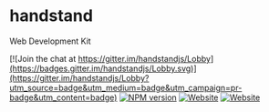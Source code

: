 # handstand

Web Development Kit

[![Join the chat at https://gitter.im/handstandjs/Lobby](https://badges.gitter.im/handstandjs/Lobby.svg)](https://gitter.im/handstandjs/Lobby?utm_source=badge&utm_medium=badge&utm_campaign=pr-badge&utm_content=badge) [![NPM version](http://img.shields.io/npm/v/handstand.svg)](https://www.npmjs.com/package/handstand) [![Website](https://img.shields.io/website-up-down-green-red/http/shields.io.svg?label=website&style=flat-square)](http://handstand.matt-that.com) [![Website](https://img.shields.io/website-up-down-green-red/http/shields.io.svg?label=docs&style=flat-square)](http://handstand.matt-that.com/docs)
